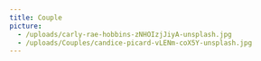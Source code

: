 ```yaml
---
title: Couple
picture:
  - /uploads/carly-rae-hobbins-zNHOIzjJiyA-unsplash.jpg
  - /uploads/Couples/candice-picard-vLENm-coX5Y-unsplash.jpg
---
```


